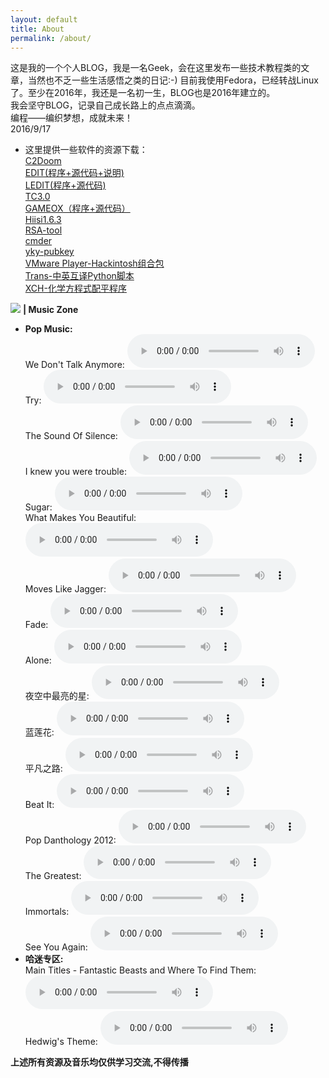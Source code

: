 ```yaml
---
layout: default
title: About
permalink: /about/
---
```

这是我的一个个人BLOG，我是一名Geek，会在这里发布一些技术教程类的文章，当然也不乏一些生活感悟之类的日记:-)
目前我使用Fedora，已经转战Linux了。至少在2016年，我还是一名初一生，BLOG也是2016年建立的。  
我会坚守BLOG，记录自己成长路上的点点滴滴。  
编程——编织梦想，成就未来！  
2016/9/17  
- 这里提供一些软件的资源下载：  
[C2Doom](/download/C2Doom.rar)  
[EDIT(程序+源代码+说明)](/download/EDIT.rar)  
[LEDIT(程序+源代码)](/download/LEDIT.zip)  
[TC3.0](/download/TC3.0.exe)  
[GAMEOX（程序+源代码）](/download/GAMEOX.zip)  
[Hiisi1.6.3](/download/Hiisi1.6.3.rar)  
[RSA-tool](/download/RSA-tool.zip)  
[cmder](/download/cmder_mini.zip)  
[yky-pubkey](/download/yky-pubkey.asc)  
[VMware Player-Hackintosh组合包](/download/WMware-Hackintosh.zip)  
[Trans-中英互译Python脚本](/download/trans.py)  
[XCH-化学方程式配平程序](/download/XCH.zip)  
       
![](/image/耳机图标.ico)  **| Music Zone**  
- **Pop Music:**  
We Don't Talk Anymore: <audio src="/music/We Don't Talk Anymore.mp3" controls="controls" loop="loop"></audio>  
Try: <audio src="/music/Try.mp3" controls="controls" loop="loop"></audio>  
The Sound Of Silence: <audio src="/music/The Sound Of Silence.mp3" controls="controls" loop="loop"></audio>  
I knew you were trouble: <audio src="/music/I knew you were trouble.mp3" controls="controls" loop="loop"></audio>  
Sugar: <audio src="/music/Sugar.mp3" controls="controls" loop="loop"></audio>  
What Makes You Beautiful: <audio src="/music/What Makes You Beautiful.mp3" controls="controls" loop="loop"></audio>  
Moves Like Jagger: <audio src="/music/Moves Like Jagger.mp3" controls="controls" loop="loop"></audio>  
Fade: <audio src="/music/Fade.mp3" controls="controls" loop="loop"></audio>  
Alone: <audio src="/music/Alone.mp3" controls="controls" loop="loop"></audio>  
夜空中最亮的星: <audio src="/music/夜空中最亮的星.mp3" controls="controls" loop="loop"></audio>  
蓝莲花: <audio src="/music/蓝莲花.mp3" controls="controls" loop="loop"></audio>  
平凡之路: <audio src="/music/平凡之路.mp3" controls="controls" loop="loop"></audio>  
Beat It: <audio src="/music/Beat It.mp3" controls="controls" loop="loop"></audio>  
Pop Danthology 2012: <audio src="/music/Pop Danthology 2012.mp3" controls="controls" loop="loop"></audio>  
The Greatest: <audio src="/music/The Greatest.mp3" controls="controls" loop="loop"></audio>  
Immortals: <audio src="/music/Immortals.mp3" controls="controls" loop="loop"></audio>  
See You Again: <audio src="/music/See You Again.mp3" controls="controls" loop="loop"></audio>  
- **哈迷专区:**  
Main Titles - Fantastic Beasts and Where To Find Them: <audio src="/music/Main Titles - Fantastic Beasts and Where To Find Them.mp3" controls="controls" loop="loop"></audio>  
Hedwig's Theme: <audio src="/music/Hedwig's Theme.mp3" controls="controls" loop="loop"></audio>  
  
  
  
  
**上述所有资源及音乐均仅供学习交流,不得传播**
